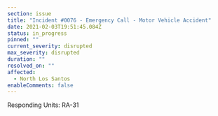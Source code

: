 ```yaml
---
section: issue
title: "Incident #0076 - Emergency Call - Motor Vehicle Accident"
date: 2021-02-03T19:51:45.084Z
status: in_progress
pinned: ""
current_severity: disrupted
max_severity: disrupted
duration: ""
resolved_on: ""
affected:
  - North Los Santos
enableComments: false
---
```

Responding Units: RA-31